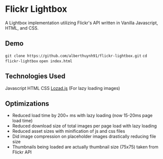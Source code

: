 # Flickr Lightbox

A Lightbox implementation utilizing Flickr's API written in Vanilla Javascript, HTML, and CSS.

## Demo
`git clone https://github.com/alberthuynh91/flickr-lightbox.git`
`cd flickr-lightbox`
`open index.html`

## Technologies Used

Javascript
HTML
CSS
[Lozad.js](https://github.com/ApoorvSaxena/lozad.js#usage) (For lazy loading images) 

## Optimizations
- Reduced load time by 200+ ms with lazy loading (now 15-20ms page load time)
- Reduced download size of total images per page load with lazy loading
- Reduced asset sizes with minification of js and css files
- Did image compression on placeholder images drastically reducing file size
- Thumbnails being loaded are actually thumbnail size (75x75) taken from Flickr API
